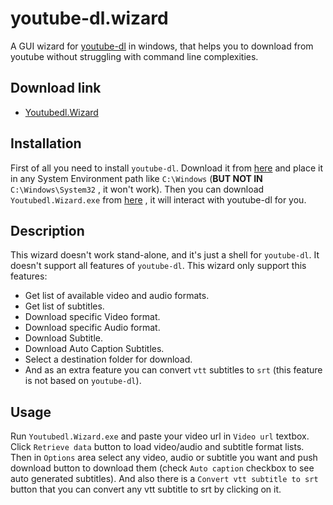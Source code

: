 ﻿# youtube-dl.wizard
A  GUI wizard for [youtube-dl](https://github.com/ytdl-org/youtube-dl/blob/master/README.md) in windows, that helps you to download from youtube without struggling with command line complexities. 
## Download link
- [Youtubedl.Wizard](https://github.com/BijaN-R/Youtubedl.Wizard/releases/latest)

## Installation
First of all you need to install `youtube-dl`. Download it from [here](https://yt-dl.org/latest/youtube-dl.exe) and place it in any System Environment path like `C:\Windows` (**BUT NOT IN** `C:\Windows\System32` , it won't work).  Then you can download `Youtubedl.Wizard.exe`  from [here](https://github.com/BijaN-R/Youtubedl.Wizard/releases/latest) , it will interact with youtube-dl for you.
## Description
This wizard doesn't work stand-alone, and it's just a shell for `youtube-dl`. It doesn't support all features of `youtube-dl`. 
This wizard only support this features: 

- Get list of available video and audio formats.
- Get list of subtitles.
- Download specific Video format.
- Download specific Audio format.
- Download Subtitle.
- Download Auto Caption Subtitles.
- Select a destination folder for download.
- And as an extra feature you can convert `vtt` subtitles to `srt` (this feature is not based on `youtube-dl`).

## Usage 
Run `Youtubedl.Wizard.exe` and paste your video url in `Video url` textbox. Click `Retrieve data` button to load video/audio and subtitle format lists. Then in `Options` area select any video, audio or subtitle you want and push download button to download them (check `Auto caption` checkbox to see auto generated subtitles). 
And also there is a `Convert vtt subtitle to srt` button that you can convert any vtt subtitle to srt by clicking on it.